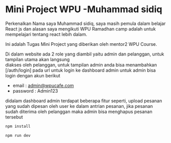 # Mini Project WPU -Muhammad sidiq 

Perkenalkan Nama saya Muhammad sidiq, saya masih pemula dalam belajar React js 
dan alasan saya mengikuti WPU Ramadhan camp adalah untuk mempelajari tentang react lebih dalam.

Ini adalah Tugas Mini Project yang diberikan oleh mentor2 WPU Course.

Di dalam website ada 2 role yang diambil yaitu admin dan pelanggan, untuk tampilan utama akan langsung  
diakses oleh pelanggan, untuk tampilan admin anda bisa menambahkan [/auth/login] pada url untuk login ke dashboard admin
untuk admin bisa login dengan akun berikut 

- email    : admin@wpucafe.com
- password : Admin123


didalam dashboard admin terdapat beberapa fitur seperti, upload pesanan yang sudah dipesan oleh user ke dalam antrian pesanan,
jika pesanan sudah diterima oleh pelanggan maka admin bisa menghapus pesanan tersebut 


```js
npm install
```
```js
npm run dev
```


